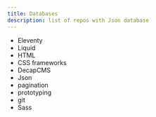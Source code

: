 ```yaml
---
title: Databases
description: list of repos with Json database
---
```

- Eleventy
- Liquid
- HTML
- CSS frameworks
- DecapCMS
- Json
- pagination
- prototyping
- git
- Sass